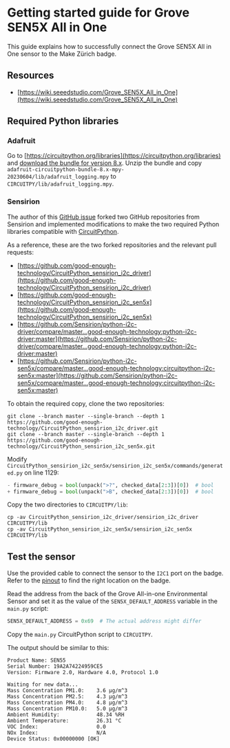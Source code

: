 # Getting started guide for Grove SEN5X All in One

This guide explains how to successfully connect the Grove SEN5X All in One sensor
to the Make Zürich badge.

## Resources

* [https://wiki.seeedstudio.com/Grove_SEN5X_All_in_One](https://wiki.seeedstudio.com/Grove_SEN5X_All_in_One)

## Required Python libraries

### Adafruit

Go to [https://circuitpython.org/libraries](https://circuitpython.org/libraries)
and [download the bundle for version 8.x](https://github.com/adafruit/Adafruit_CircuitPython_Bundle/releases/download/20230604/adafruit-circuitpython-bundle-8.x-mpy-20230604.zip).
Unzip the bundle and copy `adafruit-circuitpython-bundle-8.x-mpy-20230604/lib/adafruit_logging.mpy` to
`CIRCUITPY/lib/adafruit_logging.mpy`.

### Sensirion

The author of this [GitHub issue](https://github.com/Sensirion/python-i2c-sen5x/issues/3)
forked two GitHub repositories from Sensirion and implemented modifications to make
the two required Python libraries compatible with [CircuitPython](https://circuitpython.org/).

As a reference, these are the two forked repositories and the relevant pull requests:

* [https://github.com/good-enough-technology/CircuitPython_sensirion_i2c_driver](https://github.com/good-enough-technology/CircuitPython_sensirion_i2c_driver)
* [https://github.com/good-enough-technology/CircuitPython_sensirion_i2c_sen5x](https://github.com/good-enough-technology/CircuitPython_sensirion_i2c_sen5x)
* [https://github.com/Sensirion/python-i2c-driver/compare/master...good-enough-technology:python-i2c-driver:master](https://github.com/Sensirion/python-i2c-driver/compare/master...good-enough-technology:python-i2c-driver:master)
* [https://github.com/Sensirion/python-i2c-sen5x/compare/master...good-enough-technology:circuitpython-i2c-sen5x:master](https://github.com/Sensirion/python-i2c-sen5x/compare/master...good-enough-technology:circuitpython-i2c-sen5x:master)

To obtain the required copy, clone the two repositories:

```shell
git clone --branch master --single-branch --depth 1 https://github.com/good-enough-technology/CircuitPython_sensirion_i2c_driver.git
git clone --branch master --single-branch --depth 1 https://github.com/good-enough-technology/CircuitPython_sensirion_i2c_sen5x.git
```

Modify `CircuitPython_sensirion_i2c_sen5x/sensirion_i2c_sen5x/commands/generated.py`
on line 1129:

```python
- firmware_debug = bool(unpack(">?", checked_data[2:3])[0])  # bool
+ firmware_debug = bool(unpack(">B", checked_data[2:3])[0])  # bool
```

Copy the two directories to `CIRCUITPY/lib`:

```shell
cp -av CircuitPython_sensirion_i2c_driver/sensirion_i2c_driver CIRCUITPY/lib
cp -av CircuitPython_sensirion_i2c_sen5x/sensirion_i2c_sen5x CIRCUITPY/lib
```

## Test the sensor

Use the provided cable to connect the sensor to the `I2C1` port on the badge.
Refer to the [pinout](https://github.com/makezurich/makezurich-badge-2023/blob/main/makezurich2023-badge-pinout.png) to find the right location on the badge.

Read the address from the back of the Grove All-in-one Environmental Sensor and
set it as the value of the `SEN5X_DEFAULT_ADDRESS` variable in the `main.py` script:

```python
SEN5X_DEFAULT_ADDRESS = 0x69  # The actual address might differ
```

Copy the `main.py` CircuitPython script to `CIRCUITPY`.

The output should be similar to this:

```shell
Product Name: SEN55
Serial Number: 19A2A74224959CE5
Version: Firmware 2.0, Hardware 4.0, Protocol 1.0

Waiting for new data...
Mass Concentration PM1.0:    3.6 µg/m^3
Mass Concentration PM2.5:    4.3 µg/m^3
Mass Concentration PM4.0:    4.8 µg/m^3
Mass Concentration PM10.0:   5.0 µg/m^3
Ambient Humidity:            48.34 %RH
Ambient Temperature:         26.31 °C
VOC Index:                   0.0
NOx Index:                   N/A
Device Status: 0x00000000 [OK]
```
